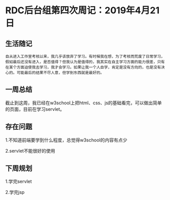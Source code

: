 # RDC后台组第四次周记：2019年4月21日

## 生活随记

 	自从进入工作室考核以来，我几乎该放弃了学习。有时候我在想，为了考核而荒废了日常学习，假如最后还没有进入，是否值得？但我认为是值得的，我其实在自主学习方面的能力很差，只有在某个方面迫使我去学习，我才会学习。如果让我一个人自学，肯定是没有方向的，也是没有决心的。可能最后的结果不尽人意，但学到东西就是最好的。

## 一周总结

​	截止到这周，我已经在w3school上把html、css、js的基础看完，可以做出简单的页面，目前在学习servlet。

## 存在问题

1.不知道前端要学到什么程度，总觉得w3school的内容有点少

2.servlet不能很好的使用

## 下周规划

1.学完servlet

2.学完jsp